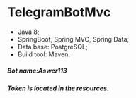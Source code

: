 # TelegramBotMvc

+ Java 8;
+ SpringBoot, Spring MVC, Spring Data;
+ Data base: PostgreSQL;
+ Build tool: Maven.

##### Bot name:Aswer113
##### Token is located in the resources.
